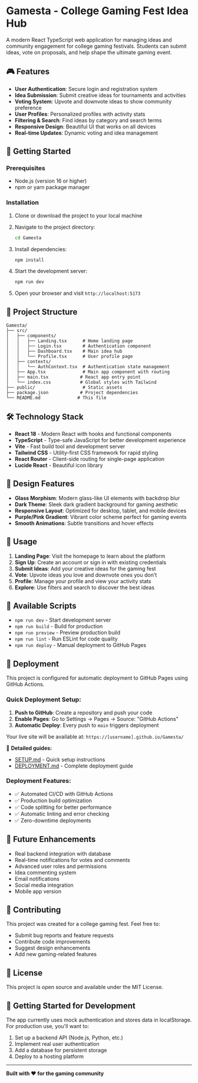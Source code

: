 # Gamesta - College Gaming Fest Idea Hub

A modern React TypeScript web application for managing ideas and community engagement for college gaming festivals. Students can submit ideas, vote on proposals, and help shape the ultimate gaming event.

## 🎮 Features

- **User Authentication**: Secure login and registration system
- **Idea Submission**: Submit creative ideas for tournaments and activities
- **Voting System**: Upvote and downvote ideas to show community preference
- **User Profiles**: Personalized profiles with activity stats
- **Filtering & Search**: Find ideas by category and search terms
- **Responsive Design**: Beautiful UI that works on all devices
- **Real-time Updates**: Dynamic voting and idea management

## 🚀 Getting Started

### Prerequisites

- Node.js (version 16 or higher)
- npm or yarn package manager

### Installation

1. Clone or download the project to your local machine
2. Navigate to the project directory:
   ```bash
   cd Gamesta
   ```

3. Install dependencies:
   ```bash
   npm install
   ```

4. Start the development server:
   ```bash
   npm run dev
   ```

5. Open your browser and visit `http://localhost:5173`

## 📁 Project Structure

```
Gamesta/
├── src/
│   ├── components/
│   │   ├── Landing.tsx      # Home landing page
│   │   ├── Login.tsx        # Authentication component
│   │   ├── Dashboard.tsx    # Main idea hub
│   │   └── Profile.tsx      # User profile page
│   ├── contexts/
│   │   └── AuthContext.tsx  # Authentication state management
│   ├── App.tsx              # Main app component with routing
│   ├── main.tsx            # React app entry point
│   └── index.css           # Global styles with Tailwind
├── public/                  # Static assets
├── package.json            # Project dependencies
└── README.md              # This file
```

## 🛠 Technology Stack

- **React 18** - Modern React with hooks and functional components
- **TypeScript** - Type-safe JavaScript for better development experience
- **Vite** - Fast build tool and development server
- **Tailwind CSS** - Utility-first CSS framework for rapid styling
- **React Router** - Client-side routing for single-page application
- **Lucide React** - Beautiful icon library

## 🎨 Design Features

- **Glass Morphism**: Modern glass-like UI elements with backdrop blur
- **Dark Theme**: Sleek dark gradient background for gaming aesthetic
- **Responsive Layout**: Optimized for desktop, tablet, and mobile devices
- **Purple/Pink Gradient**: Vibrant color scheme perfect for gaming events
- **Smooth Animations**: Subtle transitions and hover effects

## 📱 Usage

1. **Landing Page**: Visit the homepage to learn about the platform
2. **Sign Up**: Create an account or sign in with existing credentials
3. **Submit Ideas**: Add your creative ideas for the gaming fest
4. **Vote**: Upvote ideas you love and downvote ones you don't
5. **Profile**: Manage your profile and view your activity stats
6. **Explore**: Use filters and search to discover the best ideas

## 🔧 Available Scripts

- `npm run dev` - Start development server
- `npm run build` - Build for production
- `npm run preview` - Preview production build
- `npm run lint` - Run ESLint for code quality
- `npm run deploy` - Manual deployment to GitHub Pages

## 🚀 Deployment

This project is configured for automatic deployment to GitHub Pages using GitHub Actions.

### Quick Deployment Setup:

1. **Push to GitHub**: Create a repository and push your code
2. **Enable Pages**: Go to Settings → Pages → Source: "GitHub Actions"
3. **Automatic Deploy**: Every push to `main` triggers deployment

Your live site will be available at: `https://[username].github.io/Gamesta/`

📖 **Detailed guides:**
- [SETUP.md](./SETUP.md) - Quick setup instructions
- [DEPLOYMENT.md](./DEPLOYMENT.md) - Complete deployment guide

### Deployment Features:
- ✅ Automated CI/CD with GitHub Actions
- ✅ Production build optimization
- ✅ Code splitting for better performance
- ✅ Automatic linting and error checking
- ✅ Zero-downtime deployments

## 🚀 Future Enhancements

- Real backend integration with database
- Real-time notifications for votes and comments
- Advanced user roles and permissions
- Idea commenting system
- Email notifications
- Social media integration
- Mobile app version

## 🤝 Contributing

This project was created for a college gaming fest. Feel free to:
- Submit bug reports and feature requests
- Contribute code improvements
- Suggest design enhancements
- Add new gaming-related features

## 📄 License

This project is open source and available under the MIT License.

## 🎯 Getting Started for Development

The app currently uses mock authentication and stores data in localStorage. For production use, you'll want to:

1. Set up a backend API (Node.js, Python, etc.)
2. Implement real user authentication
3. Add a database for persistent storage
4. Deploy to a hosting platform

---

**Built with ❤️ for the gaming community**
